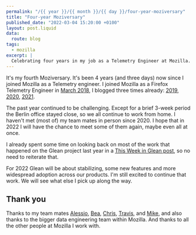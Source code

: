 ```yaml
---
permalink: "/{{ year }}/{{ month }}/{{ day }}/four-year-moziversary"
title: "Four-year Moziversary"
published_date: "2022-03-04 15:20:00 +0100"
layout: post.liquid
data:
  route: blog
tags:
  - mozilla
excerpt: |
  Celebrating four years in my job as a Telemetry Engineer at Mozilla.
---
```


It's my fourth Moziversary. It's been 4 years (and three days) now since I joined Mozilla as a Telemetry engineer.
I joined Mozilla as a Firefox Telemetry Engineer in [March 2018][joinedmoz], I blogged three times already: [2019], [2020], [2021].

The past year continued to be challenging.
Except for a brief 3-week period the Berlin office stayed close,
so we all continue to work from home.
I haven't met (most of) my team mates in person since 2020.
I hope that in 2022 I will have the chance to meet some of them again, maybe even all at once.

I already spent some time on looking back on most of the work that happened on the Glean project last year in a [This Week in Glean post][glean-2021],
so no need to reiterate that.

For 2022 Glean will be about stabilizing, some new features and more widespread adoption across our products.
I'm still excited to continue that work.
We will see what else I pick up along the way.

## Thank you

Thanks to my team mates [Alessio], [Bea], [Chris], [Travis], and [Mike],
and also thanks to the bigger data engineering team within Mozilla.
And thanks to all the other people at Mozilla I work with.

[joinedmoz]: /2018/02/18/a-new-job/
[2019]: /2019/03/01/one-year-moziversary/
[2020]: /2020/03/02/two-year-moziversary/
[2021]: /2021/03/01/three-year-moziversary/
[glean-2021]: /2021/12/17/glean-in-2021/
[Mike]: http://droettboom.com/
[Chris]: https://chuttenblog.wordpress.com/
[Travis]: https://blogoftravis.wordpress.com/
[Alessio]: https://www.a2p.it/wordpress/
[Bea]: https://brizental.github.io/
[Daniel]: http://www.relud.com/
